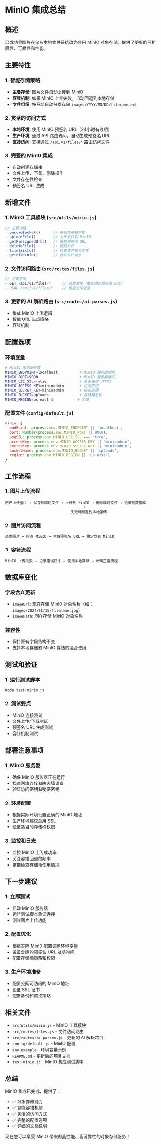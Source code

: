 # MinIO 集成总结

## 概述

已成功将图片存储从本地文件系统改为使用 MinIO 对象存储，提供了更好的可扩展性、可靠性和性能。

## 主要特性

### 1. 智能存储策略

- **主要存储**: 图片文件自动上传到 MinIO
- **容错机制**: 如果 MinIO 上传失败，自动回退到本地存储
- **文件组织**: 按日期自动分类存储 `images/YYYY/MM/DD/filename.ext`

### 2. 灵活的访问方式

- **本地环境**: 使用 MinIO 预签名 URL（24小时有效期）
- **生产环境**: 通过 API 路由访问，自动生成预签名 URL
- **直接访问**: 支持通过 `/api/v1/files/*` 路由访问文件

### 3. 完整的 MinIO 集成

- 自动创建存储桶
- 文件上传、下载、删除操作
- 文件存在性检查
- 预签名 URL 生成

## 新增文件

### 1. MinIO 工具模块 (`src/utils/minio.js`)

```javascript
// 主要功能
- ensureBucket()      // 确保存储桶存在
- uploadFile()        // 上传文件到 MinIO
- getPresignedUrl()   // 获取预签名 URL
- deleteFile()        // 删除文件
- fileExists()        // 检查文件是否存在
- getFileInfo()       // 获取文件信息
```

### 2. 文件访问路由 (`src/routes/files.js`)

```javascript
// 主要路由
- GET /api/v1/files/*     // 获取文件（重定向到预签名 URL）
- HEAD /api/v1/files/*    // 检查文件信息
```

### 3. 更新的 AI 解析路由 (`src/routes/ai-parses.js`)

- 集成 MinIO 上传逻辑
- 智能 URL 生成策略
- 容错机制

## 配置选项

### 环境变量

```bash
# MinIO 服务器配置
MINIO_ENDPOINT=localhost          # MinIO 服务器地址
MINIO_PORT=9000                   # MinIO 服务器端口
MINIO_USE_SSL=false               # 是否使用 HTTPS
MINIO_ACCESS_KEY=minioadmin       # 访问密钥
MINIO_SECRET_KEY=minioadmin       # 秘密密钥
MINIO_BUCKET=uploads              # 存储桶名称
MINIO_REGION=us-east-1           # 区域
```

### 配置文件 (`config/default.js`)

```javascript
minio: {
  endPoint: process.env.MINIO_ENDPOINT || 'localhost',
  port: Number(process.env.MINIO_PORT || 9000),
  useSSL: process.env.MINIO_USE_SSL === 'true',
  accessKey: process.env.MINIO_ACCESS_KEY || 'minioadmin',
  secretKey: process.env.MINIO_SECRET_KEY || 'minioadmin',
  bucketName: process.env.MINIO_BUCKET || 'uploads',
  region: process.env.MINIO_REGION || 'us-east-1'
}
```

## 工作流程

### 1. 图片上传流程

```
用户上传图片 → 保存到临时文件 → 上传到 MinIO → 删除临时文件 → 记录到数据库
                                    ↓
                              失败时回退到本地存储
```

### 2. 图片访问流程

```
请求图片 → 检查 MinIO → 生成预签名 URL → 重定向到 MinIO
```

### 3. 容错流程

```
MinIO 上传失败 → 记录错误日志 → 使用本地存储 → 继续正常流程
```

## 数据库变化

### 字段含义更新

- `imageUrl`: 现在存储 MinIO 对象名称（如：`images/2024/01/15/filename.jpg`）
- `imagePath`: 同样存储 MinIO 对象名称

### 兼容性

- 保持原有字段结构不变
- 支持本地存储和 MinIO 存储的混合使用

## 测试和验证

### 1. 运行测试脚本

```bash
node test-minio.js
```

### 2. 测试要点

- MinIO 连接测试
- 文件上传/下载测试
- 预签名 URL 生成测试
- 容错机制测试

## 部署注意事项

### 1. MinIO 服务器

- 确保 MinIO 服务器正在运行
- 检查网络连接和防火墙设置
- 验证访问密钥和秘密密钥

### 2. 环境配置

- 根据实际环境设置正确的 MinIO 地址
- 生产环境建议启用 SSL
- 设置适当的存储桶权限

### 3. 监控和日志

- 监控 MinIO 上传成功率
- 关注容错回退的频率
- 定期检查存储桶使用情况

## 下一步建议

### 1. 立即测试

- 启动 MinIO 服务器
- 运行测试脚本验证连接
- 测试图片上传功能

### 2. 配置优化

- 根据实际 MinIO 配置调整环境变量
- 设置合适的预签名 URL 过期时间
- 配置存储桶策略和权限

### 3. 生产环境准备

- 配置公网可访问的 MinIO 地址
- 设置 SSL 证书
- 配置备份和监控策略

## 相关文件

- `src/utils/minio.js` - MinIO 工具模块
- `src/routes/files.js` - 文件访问路由
- `src/routes/ai-parses.js` - 更新的 AI 解析路由
- `config/default.js` - MinIO 配置
- `env.example` - 环境变量示例
- `README.md` - 更新后的项目文档
- `test-minio.js` - MinIO 集成测试脚本

## 总结

MinIO 集成已完成，提供了：

- ✅ 对象存储能力
- ✅ 智能容错机制
- ✅ 灵活的访问方式
- ✅ 完整的配置选项
- ✅ 详细的文档说明

现在您可以享受 MinIO 带来的高性能、高可靠性的对象存储服务！

